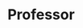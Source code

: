 ---
name: Weizhan Zhang
name-cn: 张未展
avatar: weizhan_zhang.jpg
position: faculty
title: Professor
degree: PhD, Xi'an Jiaotong University, 2010
page: https://gr.xjtu.edu.cn/en/web/zhangwzh123/1
field: Multimedia networking and distributed system, edge/mobile intelligence, AR/VR/MR, Computer vision and AIGC
email: zhangwzh@xjtu.edu.cn
joined: 2010
---